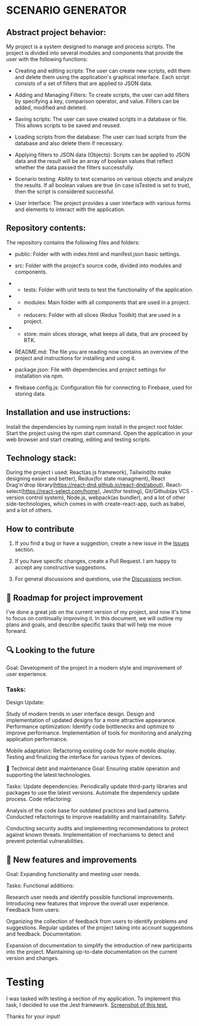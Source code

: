 
# SCENARIO GENERATOR

## Abstract project behavior:

My project is a system designed to manage and process scripts. The project is divided into several modules and components that provide the user with the following functions:

- Creating and editing scripts: The user can create new scripts, edit them and delete them using the application's graphical interface. Each script consists of a set of filters that are applied to JSON data.

- Adding and Managing Filters: To create scripts, the user can add filters by specifying a key, comparison operator, and value. Filters can be added, modified and deleted.

- Saving scripts: The user can save created scripts in a database or file. This allows scripts to be saved and reused.

- Loading scripts from the database: The user can load scripts from the database and also delete them if necessary.

- Applying filters to JSON data (Objects): Scripts can be applied to JSON data and the result will be an array of boolean values that reflect whether the data passed the filters successfully.

- Scenario testing: Ability to test scenarios on various objects and analyze the results. If all boolean values are true (in case isTested is set to true), then the script is considered successful.

- User Interface: The project provides a user interface with various forms and elements to interact with the application.

## Repository contents:

The repository contains the following files and folders:

- public: Folder with with index.html and manifest.json basic settings.

- src: Folder with the project's source code, divided into modules and components.
- - tests: Folder with unit tests to test the functionality of the application.
- - modules: Main folder with all components that are used in a project.
- - reducers: Folder with all slices (Redux Toolkit) that are used in a project. 
- - store: main slices storage, what keeps all data, that are proceed by RTK.
- README.md: The file you are reading now contains an overview of the project and instructions for installing and using it.
- package.json: File with dependencies and project settings for installation via npm.
- firebase.config.js: Configuration file for connecting to Firebase, used for storing data.

## Installation and use instructions:

Install the dependencies by running npm install in the project root folder.
Start the project using the npm start command.
Open the application in your web browser and start creating, editing and testing scripts.

## Technology stack:

During the project i used: React(as js framework), Tailwind(to make designing easier and better), Redux(for state managment), React Drag'n'drop library(https://react-dnd.github.io/react-dnd/about), React-select(https://react-select.com/home), Jest(for testing), Git/Github(as VCS - version control system), Node.js, webpack(as bundler), and a lot of other side-technologies, which comes in with create-react-app, such as babel, and a lot of others.

## How to contribute

1. If you find a bug or have a suggestion, create a new issue in the [Issues](https://github.com/dmitry-lapin/AE-Project/issues) section.

2. If you have specific changes, create a Pull Request. I am happy to accept any constructive suggestions.

3. For general discussions and questions, use the [Discussions](https://github.com/dmitry-lapin/AE-Project/discussions) section.



## 🚀 Roadmap for project improvement

I've done a great job on the current version of my project, and now it's time to focus on continually improving it. In this document, we will outline my plans and goals, and describe specific tasks that will help me move forward.

## 🔍 Looking to the future
Goal: Development of the project in a modern style and improvement of user experience.

### Tasks:
Design Update:

Study of modern trends in user interface design.
Design and implementation of updated designs for a more attractive appearance.
Performance optimization:
Identify code bottlenecks and optimize to improve performance.
Implementation of tools for monitoring and analyzing application performance.

Mobile adaptation:
Refactoring existing code for more mobile display.
Testing and finalizing the interface for various types of devices.

🚧 Technical debt and maintenance
Goal: Ensuring stable operation and supporting the latest technologies.

Tasks:
Update dependencies:
Periodically update third-party libraries and packages to use the latest versions.
Automate the dependency update process.
Code refactoring:

Analysis of the code base for outdated practices and bad patterns.
Conducted refactorings to improve readability and maintainability.
Safety:

Conducting security audits and implementing recommendations to protect against known threats.
Implementation of mechanisms to detect and prevent potential vulnerabilities.

## 🚀 New features and improvements
Goal: Expanding functionality and meeting user needs.

Tasks:
Functional additions:

Research user needs and identify possible functional improvements.
Introducing new features that improve the overall user experience.
Feedback from users:

Organizing the collection of feedback from users to identify problems and suggestions.
Regular updates of the project taking into account suggestions and feedback.
Documentation:

Expansion of documentation to simplify the introduction of new participants into the project.
Maintaining up-to-date documentation on the current version and changes.

# Testing

I was tasked with testing a section of my application. To implement this task, I decided to use the Jest framework.
[Screenshot of this test.](media/test.png)

Thanks for your input!